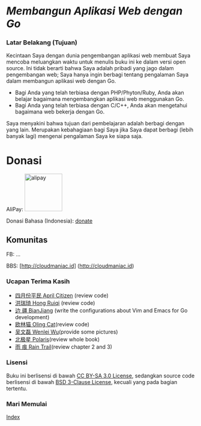 ***Membangun Aplikasi Web dengan Go***
======================================

### Latar Belakang (Tujuan)

Kecintaan Saya dengan dunia pengembangan aplikasi web membuat Saya mencoba meluangkan waktu untuk menulis buku ini ke dalam versi open source. Ini tidak berarti bahwa Saya adalah pribadi yang jago dalam pengembangan web; Saya hanya ingin berbagi tentang pengalaman Saya dalam membangun aplikasi web dengan Go.

- Bagi Anda yang telah terbiasa dengan PHP/Phyton/Ruby, Anda akan belajar bagaimana mengembangkan aplikasi web menggunakan Go. 
- Bagi Anda yang telah terbiasa dengan C/C++, Anda akan mengetahui bagaimana web bekerja dengan Go.

Saya menyakini bahwa tujuan dari pembelajaran adalah berbagi dengan yang lain. Merupakan kebahagiaan bagi Saya jika Saya dapat berbagi (lebih banyak lagi) mengenai pengalaman Saya ke siapa saja.

# Donasi

AliPay: <img src="../zh/images/alipay.png" alt="alipay" width="100" height="100">

Donasi Bahasa (Indonesia): [donate](http://paypal.com/...)

## Komunitas

FB: ...

BBS: [http://cloudmaniac.id] (http://cloudmaniac.id)

### Ucapan Terima Kasih

- [四月份平民 April Citizen](https://plus.google.com/110445767383269817959) (review code)
 - [洪瑞琦 Hong Ruiqi](https://github.com/hongruiqi) (review code)
 - [边  疆 BianJiang](https://github.com/border) (write the configurations about Vim and Emacs for Go development)
 - [欧林猫 Oling Cat](https://github.com/OlingCat)(review code)
 - [吴文磊 Wenlei Wu](mailto:spadesacn@gmail.com)(provide some pictures)
 - [北极星 Polaris](https://github.com/polaris1119)(review whole book)
 - [雨  痕 Rain Trail](https://github.com/qyuhen)(review chapter 2 and 3)

### Lisensi

Buku ini berlisensi di bawah [CC BY-SA 3.0 License](http://creativecommons.org/licenses/by-sa/3.0/),
sedangkan source code berlisensi di bawah [BSD 3-Clause License](<https://github.com/astaxie/build-web-application-with-golang/blob/master/LICENSE.md>), kecuali yang pada bagian tertentu.

### Mari Memulai

[Index](./preface.md)